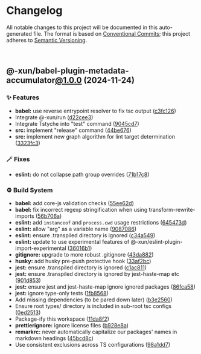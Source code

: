 # Changelog

All notable changes to this project will be documented in this auto-generated
file. The format is based on [Conventional Commits][1];
this project adheres to [Semantic Versioning][2].

<br />

## @-xun/babel-plugin-metadata-accumulator[@1.0.0][3] (2024-11-24)

### ✨ Features

- **babel:** use reverse entrypoint resolver to fix tsc output ([c3fc126][4])
- Integrate @-xun/run ([d22cee3][5])
- Integrate Tstyche into "test" command ([9045cd7][6])
- **src:** implement "release" command ([44be676][8])
- **src:** implement new graph algorithm for lint target determination ([3323fc3][9])

### 🪄 Fixes

- **eslint:** do not collapse path group overrides ([71b17c8][10])

### ⚙️ Build System

- **babel:** add core-js validation checks ([55ee62d][11])
- **babel:** fix incorrect regexp stringification when using transform-rewrite-imports ([56b706a][12])
- **eslint:** add `instanceof` and `process.cwd` usage restrictions ([645473d][13])
- **eslint:** allow "arg" as a variable name ([9087086][14])
- **eslint:** ensure .transpiled directory is ignored ([c34a549][15])
- **eslint:** update to use experimental features of @-xun/eslint-plugin-import-experimental ([36016b1][16])
- **gitignore:** upgrade to more robust .gitignore ([43da882][17])
- **husky:** add husky pre-push protective hook ([33af2bc][18])
- **jest:** ensure .transpiled directory is ignored ([c1ac811][19])
- **jest:** ensure .transpiled directory is ignored by jest-haste-map etc ([901d853][20])
- **jest:** ensure jest and jest-haste-map ignore ignored packages ([86fca58][21])
- **jest:** ignore type-only tests ([1fb8568][22])
- Add missing dependencies (to be pared down later) ([b3e2560][23])
- Ensure root types/ directory is included in sub-root tsc configs ([0ed2513][24])
- Package-ify this workspace ([11da8f2][25])
- **prettierignore:** ignore license files ([b928e8a][28])
- **remarkrc:** never automatically capitalize our packages' names in markdown headings ([45bcd8c][29])
- Use consistent exclusions across TS configurations ([98a1dd7][30])

[1]: https://conventionalcommits.org
[2]: https://semver.org
[3]: https://github.com/Xunnamius/babel-plugin-metadata-accumulator/compare/@-xun/babel-plugin-metadata-accumulator@0.0.0-init...@-xun/babel-plugin-metadata-accumulator@1.0.0
[4]: https://github.com/Xunnamius/babel-plugin-metadata-accumulator/commit/c3fc1264932eb8224289ef973366fc0cb5435f59
[5]: https://github.com/Xunnamius/babel-plugin-metadata-accumulator/commit/d22cee3b292da80ab45e4513bba3b2157fa72245
[6]: https://github.com/Xunnamius/babel-plugin-metadata-accumulator/commit/9045cd704121600e07d84839c3e23b407e184f6b
[7]: https://github.com/Xunnamius/babel-plugin-metadata-accumulator/commit/1a69887158a00db7133cf0a2eee85146ec6d1399
[8]: https://github.com/Xunnamius/babel-plugin-metadata-accumulator/commit/44be676ca04207bd17553941d367abda2325c0ee
[9]: https://github.com/Xunnamius/babel-plugin-metadata-accumulator/commit/3323fc3580b663f00518e7ca7bd9f52a7e50b80f
[10]: https://github.com/Xunnamius/babel-plugin-metadata-accumulator/commit/71b17c8574fe55da23831cd1be11457e7cb4bdb5
[11]: https://github.com/Xunnamius/babel-plugin-metadata-accumulator/commit/55ee62d4a379fc1aae845c6847adc0a9c8a8db6f
[12]: https://github.com/Xunnamius/babel-plugin-metadata-accumulator/commit/56b706a90fbab254ee74509f45cf632157a0cfdc
[13]: https://github.com/Xunnamius/babel-plugin-metadata-accumulator/commit/645473d084f3d4033afe39d72802b0a2a89e112d
[14]: https://github.com/Xunnamius/babel-plugin-metadata-accumulator/commit/9087086d6944cb6a847f325142753a63be2ca30c
[15]: https://github.com/Xunnamius/babel-plugin-metadata-accumulator/commit/c34a5499cb58878fdaa42e83063e1c36a0582e06
[16]: https://github.com/Xunnamius/babel-plugin-metadata-accumulator/commit/36016b10da47bb5799d3e558831a96eda878c10e
[17]: https://github.com/Xunnamius/babel-plugin-metadata-accumulator/commit/43da8828df733ab8fd835d1a40c2a2c0c98fdd9b
[18]: https://github.com/Xunnamius/babel-plugin-metadata-accumulator/commit/33af2bc79370b38bc94633617180bcd283b5a0bf
[19]: https://github.com/Xunnamius/babel-plugin-metadata-accumulator/commit/c1ac811d2d7500a4b665d4d1531b5d51a9da2c19
[20]: https://github.com/Xunnamius/babel-plugin-metadata-accumulator/commit/901d85357b06b854b6c37a34ac2b37948376660c
[21]: https://github.com/Xunnamius/babel-plugin-metadata-accumulator/commit/86fca5843564773f9e0ec53c454c72109befbec6
[22]: https://github.com/Xunnamius/babel-plugin-metadata-accumulator/commit/1fb8568e874687f25f13bcd31db7e94a8eb43282
[23]: https://github.com/Xunnamius/babel-plugin-metadata-accumulator/commit/b3e256005e6c4e658993e9edbfb1013e633e09a9
[24]: https://github.com/Xunnamius/babel-plugin-metadata-accumulator/commit/0ed2513071351aa815018080c9a6d477141905d6
[25]: https://github.com/Xunnamius/babel-plugin-metadata-accumulator/commit/11da8f2253218e0303be5a2ae11eee7ae958f0b5
[26]: https://github.com/Xunnamius/babel-plugin-metadata-accumulator/commit/8cbc4e40c61d48b61ab4ee2c34f679f6cd2ed0ab
[27]: https://github.com/Xunnamius/babel-plugin-metadata-accumulator/commit/b1249edd6124c7f86bc60288861d61854e30ff3d
[28]: https://github.com/Xunnamius/babel-plugin-metadata-accumulator/commit/b928e8a92064bcc4a0ef17b45eb6af40654208f2
[29]: https://github.com/Xunnamius/babel-plugin-metadata-accumulator/commit/45bcd8c56f38ccbc330b4088c6f8a5812714611a
[30]: https://github.com/Xunnamius/babel-plugin-metadata-accumulator/commit/98a1dd7eacac964a7fbab47ded92c33173383f11
